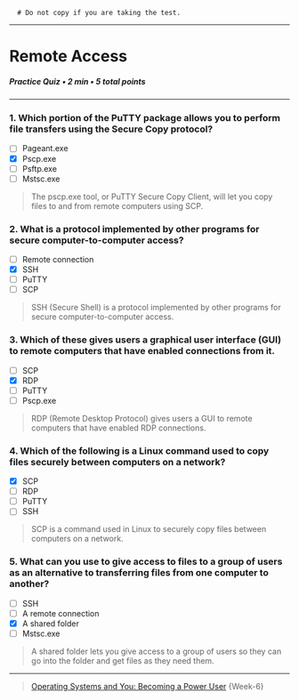 ```
  # Do not copy if you are taking the test.
```
--- 

# Remote Access   
##### Practice Quiz • 2 min • 5 total points 
----- 

### 1. Which portion of the PuTTY package allows you to perform file transfers using the Secure Copy protocol?

- [ ] Pageant.exe
- [x] Pscp.exe
- [ ] Psftp.exe
- [ ] Mstsc.exe

> The pscp.exe tool, or PuTTY Secure Copy Client, will let you copy files to and from remote computers using SCP.


### 2. What is a protocol implemented by other programs for secure computer-to-computer access?

- [ ] Remote connection
- [x] SSH
- [ ] PuTTY
- [ ] SCP

> SSH (Secure Shell) is a protocol implemented by other programs for secure computer-to-computer access.


### 3. Which of these gives users a graphical user interface (GUI) to remote computers that have enabled connections from it.

- [ ] SCP
- [x] RDP
- [ ] PuTTY
- [ ] Pscp.exe

> RDP (Remote Desktop Protocol) gives users a GUI to remote computers that have enabled RDP connections.


### 4. Which of the following is a Linux command used to copy files securely between computers on a network?

- [x] SCP
- [ ] RDP
- [ ] PuTTY
- [ ] SSH

> SCP is a command used in Linux to securely copy files between computers on a network.


### 5. What can you use to give access to files to a group of users as an alternative to transferring files from one computer to another?

- [ ] SSH
- [ ] A remote connection
- [x] A shared folder
- [ ] Mstsc.exe

> A shared folder lets you give access to a group of users so they can go into the folder and get files as they need them.



--- 
> [Operating Systems and You: Becoming a Power User](https://www.coursera.org/learn/os-power-user/) {Week-6} 
